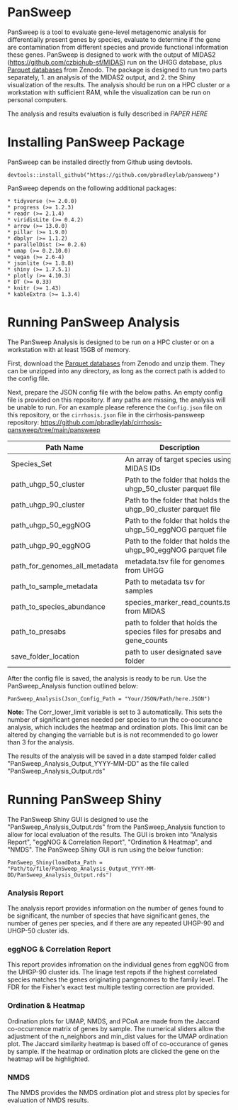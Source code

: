 # PanSweep

PanSweep is a tool to evaluate gene-level metagenomic analysis for differentially present genes by species, evaluate to determine if the gene are contamination from different species and provide functional information these genes. PanSweep is designed to work with the output of MIDAS2 (https://github.com/czbiohub-sf/MIDAS) run on the UHGG database, plus [Parquet databases](https://zenodo.org/uploads/13891285) from Zenodo. The package is designed to run two parts separately, 1. an analysis of the MIDAS2 output, and 2. the Shiny visualization of the results. The analysis should be run on a HPC cluster or a workstation with sufficient RAM, while the visualization can be run on personal computers. 

The analysis and results evaluation is fully described in *PAPER HERE*

# Installing PanSweep Package

PanSweep can be installed directly from Github using devtools.
~~~~
devtools::install_github("https://github.com/pbradleylab/pansweep")
~~~~

PanSweep depends on the following additional packages:

    * tidyverse (>= 2.0.0)
    * progress (>= 1.2.3)
    * readr (>= 2.1.4)
    * viridisLite (>= 0.4.2)
    * arrow (>= 13.0.0)
    * pillar (>= 1.9.0)
    * dbplyr (>= 1.1.2)
    * parallelDist (>= 0.2.6)
    * umap (>= 0.2.10.0)
    * vegan (>= 2.6-4)
    * jsonlite (>= 1.8.8)
    * shiny (>= 1.7.5.1)
    * plotly (>= 4.10.3)
    * DT (>= 0.33)
    * knitr (>= 1.43)
    * kableExtra (>= 1.3.4)

# Running PanSweep Analysis

The PanSweep Analysis is designed to be run on a HPC cluster or on a workstation with at least 15GB of memory.

First, download the [Parquet databases](https://zenodo.org/uploads/13891285) from Zenodo and unzip them. They can be unzipped into any directory, as long as the correct path is added to the config file.

Next, prepare the JSON config file with the below paths. An empty config file is provided on this repository. If any paths are missing, the analysis will be unable to run. For an example please reference the `Config.json` file on this repository, or the `cirrhosis.json` file in the cirrhosis-pansweep repository: https://github.com/pbradleylab/cirrhosis-pansweep/tree/main/pansweep


|Path Name                         |Description                                                            |
|----------------------------------|-----------------------------------------------------------------------|
|Species_Set                       |An array of target species using MIDAS IDs                             |
|path_uhgp_50_cluster              |Path to the folder that holds the uhgp_50_cluster parquet file         |
|path_uhgp_90_cluster              |Path to the folder that holds the uhgp_90_cluster parquet file         |
|path_uhgp_50_eggNOG               |Path to the folder that holds the uhgp_50_eggNOG parquet file          |
|path_uhgp_90_eggNOG               |Path to the folder that holds the uhgp_90_eggNOG parquet file          |
|path_for_genomes_all_metadata     |metadata.tsv file for genomes from UHGG                                |
|path_to_sample_metadata           |Path to metadata tsv for samples                                       |
|path_to_species_abundance         |species_marker_read_counts.tsv from MIDAS                              |
|path_to_presabs                   |path to folder that holds the species files for presabs and gene_counts|
|save_folder_location              |path to user designated save folder                                    |  

After the config file is saved, the analysis is ready to be run. Use the PanSweep_Analysis function outlined below:

~~~~    
PanSweep_Analysis(Json_Config_Path = "Your/JSON/Path/here.JSON")
~~~~

**Note:** The Corr_lower_limit variable is set to 3 automatically. This sets the number of significant genes needed per species to run the co-oocurance analysis, which includes the heatmap and ordination plots. This limit can be altered by changing the varriable but is is not recommended to go lower than 3 for the analysis.

The results of the analysis will be saved in a date stamped folder called "PanSweep_Analysis_Output_YYYY-MM-DD" as the file called "PanSweep_Analysis_Output.rds"

# Running PanSweep Shiny

The PanSweep Shiny GUI is designed to use the "PanSweep_Analysis_Output.rds" from the PanSweep_Analysis function to allow for local evaluation of the results. The GUI is broken into "Analysis Report", "eggNOG & Correlation Report", "Ordination & Heatmap", and "NMDS". The PanSweep Shiny GUI is run using the below function:

~~~~
PanSweep_Shiny(loadData_Path = "Path/to/file/PanSweep_Analysis_Output_YYYY-MM-DD/PanSweep_Analysis_Output.rds")
~~~~
### Analysis Report

The analysis report provides information on the number of genes found to be significant, the number of species that have significant genes, the number of genes per species, and if there are any repeated UHGP-90 and UHGP-50 cluster ids. 

### eggNOG & Correlation Report

This report provides infromation on the individual genes from eggNOG from the UHGP-90 cluster ids. The linage test repots if the highest correlated species matches the genes originating pangenomes to the family level. The FDR for the Fisher's exact test multiple testing correction are provided. 

### Ordination & Heatmap

Ordination plots for UMAP, NMDS, and PCoA are made from the Jaccard co-occurrence matrix of genes by sample. The numerical sliders allow the adjustment of the n_neighbors and min_dist values for the UMAP ordination plot. The Jaccard similarity heatmap is based off of co-occurance of genes by sample.  If the heatmap or ordination plots are clicked the gene on the heatmap will be highlighted. 

### NMDS
The NMDS provides the NMDS ordination plot and stress plot by species for evaluation of NMDS results.
